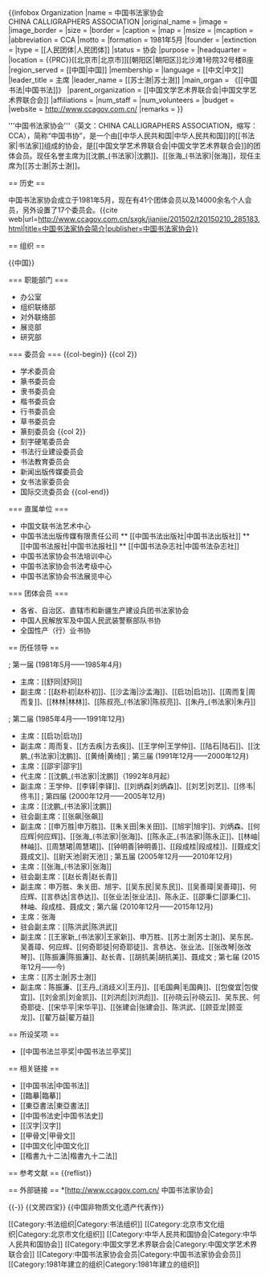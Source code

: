 {{infobox Organization
|name             = 中国书法家协会<br>CHINA CALLIGRAPHERS ASSOCIATION
|original_name    = 
|image            = 
|image_border     = 
|size             = 
|border           = 
|caption          = 
|map              = 
|msize            = 
|mcaption         = 
|abbreviation     = CCA
|motto            = 
|formation        = 1981年5月
|founder          = 
|extinction       = 
|type             = [[人民团体|人民团体]]
|status           = 协会
|purpose          = 
|headquarter      = 
|location         = {{PRC}}[[北京市|北京市]][[朝阳区|朝阳区]]北沙滩1号院32号楼B座
|region_served    = [[中国|中国]]
|membership       = 
|language         = [[中文|中文]]
|leader_title     = 主席
|leader_name      = [[苏士澍|苏士澍]]
|main_organ       = 《[[中国书法|中国书法]]》
|parent_organization = [[中国文学艺术界联合会|中国文学艺术界联合会]]
|affiliations     = 
|num_staff        = 
|num_volunteers   = 
|budget           = 
|website          = http://www.ccagov.com.cn/
|remarks          = 
}}

'''中国书法家协会'''（英文：CHINA CALLIGRAPHERS ASSOCIATION，缩写：CCA），简称“中国书协”，是一个由[[中华人民共和国|中华人民共和国]]的[[书法家|书法家]]组成的协会，是[[中国文学艺术界联合会|中国文学艺术界联合会]]的团体会员。现任名誉主席为[[沈鹏_(书法家)|沈鹏]]、[[张海_(书法家)|张海]]，现任主席为[[苏士澍|苏士澍]]。

== 历史 ==

中国书法家协会成立于1981年5月，现在有41个团体会员以及14000余名个人会员，另外设置了17个委员会。<ref>{{cite web|url=http://www.ccagov.com.cn/sxgk/jianjie/201502/t20150210_285183.html|title=中国书法家协会简介|publisher=中国书法家协会}}</ref>

== 组织 ==

{{中国}}

=== 职能部门 ===
* 办公室
* 组织联络部
* 对外联络部
* 展览部
* 研究部

=== 委员会 ===
{{col-begin}}
{{col 2}}
* 学术委员会
* 篆书委员会
* 隶书委员会
* 楷书委员会
* 行书委员会
* 草书委员会
* 篆刻委员会
{{col 2}}
* 刻字硬笔委员会
* 书法行业建设委员会
* 书法教育委员会
* 新闻出版传媒委员会
* 女书法家委员会
* 国际交流委员会
{{col-end}}

=== 直属单位 ===
* 中国文联书法艺术中心
* 中国书法出版传媒有限责任公司
** [[中国书法出版社|中国书法出版社]]
** [[中国书法报社|中国书法报社]]
** [[中国书法杂志社|中国书法杂志社]]
* 中国书法家协会书法培训中心
* 中国书法家协会书法考级中心
* 中国书法家协会书法展览中心

=== 团体会员 ===
* 各省、自治区、直辖市和新疆生产建设兵团书法家协会
* 中国人民解放军及中国人民武装警察部队书协
* 全国性产（行）业书协

== 历任领导 ==

; 第一届 (1981年5月——1985年4月)
* 主席：[[舒同|舒同]]
* 副主席：[[赵朴初|赵朴初]]、[[沙孟海|沙孟海]]、[[启功|启功]]、[[周而复|周而复]]、[[林林|林林]]、[[陈叔亮_(书法家)|陈叔亮]]、[[朱丹_(书法家)|朱丹]]

; 第二届 (1985年4月——1991年12月)
* 主席：[[启功|启功]]
* 副主席：周而复、[[方去疾|方去疾]]、[[王学仲|王学仲]]、[[陆石|陆石]]、[[沈鹏_(书法家)|沈鹏]]、[[黄绮|黄绮]]
; 第三届 (1991年12月——2000年12月)
* 主席：[[邵宇|邵宇]]
* 代主席：[[沈鹏_(书法家)|沈鹏]]（1992年8月起）
* 副主席：王学仲、[[李铎|李铎]]、[[刘炳森|刘炳森]]、[[刘艺|刘艺]]、[[佟韦|佟韦]]
; 第四届 (2000年12月——2005年12月)
* 主席：[[沈鹏_(书法家)|沈鹏]]
* 驻会副主席：[[张飙|张飙]]
* 副主席：[[申万胜|申万胜]]、[[朱关田|朱关田]]、[[旭宇|旭宇]]、刘炳森、[[何应辉|何应辉]]、[[张海_(书法家)|张海]]、[[陈永正_(书法家)|陈永正]]、[[林岫|林岫]]、[[周慧珺|周慧珺]]、[[钟明善|钟明善]]、[[段成桂|段成桂]]、[[聂成文|聂成文]]、[[尉天池|尉天池]]
; 第五届 (2005年12月——2010年12月)
* 主席：[[张海_(书法家)|张海]]
* 驻会副主席：[[赵长青|赵长青]]
* 副主席：申万胜、朱关田、旭宇、[[吴东民|吴东民]]、[[吴善璋|吴善璋]]、何应辉、[[言恭达|言恭达]]、[[张业法|张业法]]、陈永正、[[邵秉仁|邵秉仁]]、林岫、段成桂、聂成文 
; 第六届 (2010年12月——2015年12月)
* 主席：张海
* 驻会副主席：[[陈洪武|陈洪武]]
* 副主席：[[王家新_(书法家)|王家新]]、申万胜、[[苏士澍|苏士澍]]、吴东民、吴善璋、何应辉、[[何奇耶徒|何奇耶徒]]、言恭达、张业法、[[张改琴|张改琴]]、[[陈振濂|陈振濂]]、赵长青、[[胡抗美|胡抗美]]、聂成文
; 第七届 (2015年12月——今)
* 主席：[[苏士澍|苏士澍]]
* 副主席：陈振濂、[[王丹_(消歧义)|王丹]]、[[毛国典|毛国典]]、[[包俊宜|包俊宜]]、[[刘金凯|刘金凯]]、[[刘洪彪|刘洪彪]]、[[孙晓云|孙晓云]]、吴东民、何奇耶徒、[[宋华平|宋华平]]、[[张建会|张建会]]、陈洪武、[[顾亚龙|顾亚龙]]、[[翟万益|翟万益]]

== 所设奖项 ==
* [[中国书法兰亭奖|中国书法兰亭奖]]

== 相关链接 ==
* [[中国书法|中国书法]]
* [[臨摹|臨摹]]
* [[東亞書法|東亞書法]]
* [[中国书法史|中国书法史]]
* [[汉字|汉字]]
* [[甲骨文|甲骨文]]
* [[中国文化|中国文化]]
* [[楷書九十二法|楷書九十二法]]

== 参考文献 ==
{{reflist}}

== 外部链接 ==
*[http://www.ccagov.com.cn/ 中国书法家协会]


{{-}}
{{文房四宝}}
{{中国非物质文化遗产代表作}}

[[Category:书法组织|Category:书法组织]]
[[Category:北京市文化组织|Category:北京市文化组织]]
[[Category:中华人民共和国协会|Category:中华人民共和国协会]]
[[Category:中国文学艺术界联合会|Category:中国文学艺术界联合会]]
[[Category:中国书法家协会会员|Category:中国书法家协会会员]]
[[Category:1981年建立的组织|Category:1981年建立的组织]]